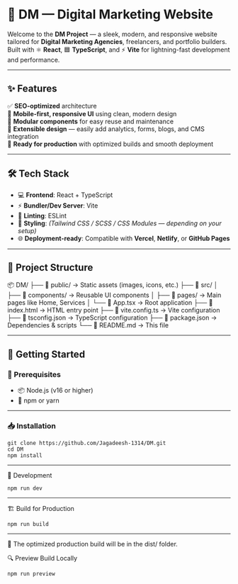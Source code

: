 # 🚀 DM — Digital Marketing Website

Welcome to the **DM Project** — a sleek, modern, and responsive website tailored for **Digital Marketing Agencies**, freelancers, and portfolio builders. Built with ⚛️ **React**, 🟦 **TypeScript**, and ⚡ **Vite** for lightning-fast development and performance.

---

## ✨ Features

✅ **SEO-optimized** architecture  
📱 **Mobile-first, responsive UI** using clean, modern design  
🧱 **Modular components** for easy reuse and maintenance  
🔌 **Extensible design** — easily add analytics, forms, blogs, and CMS integration  
🚀 **Ready for production** with optimized builds and smooth deployment

---

## 🛠️ Tech Stack

- 💻 **Frontend**: React + TypeScript  
- ⚡ **Bundler/Dev Server**: Vite  
- 📏 **Linting**: ESLint  
- 🎨 **Styling**: *(Tailwind CSS / SCSS / CSS Modules — depending on your setup)*  
- 🌐 **Deployment-ready**: Compatible with **Vercel**, **Netlify**, or **GitHub Pages**

---

## 📁 Project Structure

📦 DM/
├── 📂 public/ → Static assets (images, icons, etc.)
├── 📂 src/
│ ├── 📂 components/ → Reusable UI components
│ ├── 📂 pages/ → Main pages like Home, Services
│ └── 📄 App.tsx → Root application
├── 📄 index.html → HTML entry point
├── 📄 vite.config.ts → Vite configuration
├── 📄 tsconfig.json → TypeScript configuration
├── 📄 package.json → Dependencies & scripts
└── 📄 README.md → This file

---

## 🚀 Getting Started

### 🔧 Prerequisites

- 📦 Node.js (v16 or higher)  
- 🧶 npm or yarn

---

### 📥 Installation

```
git clone https://github.com/Jagadeesh-1314/DM.git
cd DM
npm install
```

---

🧪 Development
```
npm run dev
```

---

🏗️ Build for Production

```
npm run build
```

---

📁 The optimized production build will be in the dist/ folder.

🔍 Preview Build Locally

```
npm run preview
```
